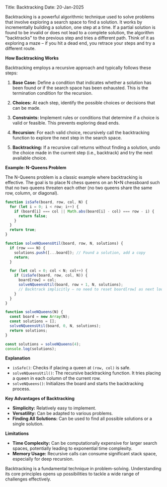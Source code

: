 Title: Backtracking
Date: 20-Jan-2025

Backtracking is a powerful algorithmic technique used to solve problems that involve exploring a search space to find a solution. It works by incrementally building a solution, one step at a time. If a partial solution is found to be invalid or does not lead to a complete solution, the algorithm "backtracks" to the previous step and tries a different path.  Think of it as exploring a maze – if you hit a dead end, you retrace your steps and try a different route.

**How Backtracking Works**

Backtracking employs a recursive approach and typically follows these steps:

1. **Base Case:**  Define a condition that indicates whether a solution has been found or if the search space has been exhausted. This is the termination condition for the recursion.

2. **Choices:** At each step, identify the possible choices or decisions that can be made.

3. **Constraints:** Implement rules or conditions that determine if a choice is valid or feasible. This prevents exploring dead ends.

4. **Recursion:** For each valid choice, recursively call the backtracking function to explore the next step in the search space.

5. **Backtracking:** If a recursive call returns without finding a solution, undo the choice made in the current step (i.e., backtrack) and try the next available choice.


**Example: N-Queens Problem**

The N-Queens problem is a classic example where backtracking is effective. The goal is to place N chess queens on an N×N chessboard such that no two queens threaten each other (no two queens share the same row, column, or diagonal).

```javascript
function isSafe(board, row, col, N) {
  for (let i = 0; i < row; i++) {
    if (board[i] === col || Math.abs(board[i] - col) === row - i) {
      return false;
    }
  }
  return true;
}

function solveNQueensUtil(board, row, N, solutions) {
  if (row === N) {
    solutions.push([...board]); // Found a solution, add a copy
    return;
  }

  for (let col = 0; col < N; col++) {
    if (isSafe(board, row, col, N)) {
      board[row] = col;
      solveNQueensUtil(board, row + 1, N, solutions);
      // Backtrack implicitly – no need to reset board[row] as next loop iteration overwrites
    }
  }
}

function solveNQueens(N) {
  const board = new Array(N);
  const solutions = [];
  solveNQueensUtil(board, 0, N, solutions);
  return solutions;
}

const solutions = solveNQueens(4);
console.log(solutions);
```

**Explanation**

- `isSafe()`: Checks if placing a queen at `(row, col)` is safe.
- `solveNQueensUtil()`: The recursive backtracking function. It tries placing a queen in each column of the current row.
- `solveNQueens()`: Initializes the board and starts the backtracking process.

**Key Advantages of Backtracking**

- **Simplicity:**  Relatively easy to implement.
- **Versatility:**  Can be adapted to various problems.
- **Finding All Solutions:** Can be used to find all possible solutions or a single solution.

**Limitations**

- **Time Complexity:** Can be computationally expensive for larger search spaces, potentially leading to exponential time complexity.
- **Memory Usage:**  Recursive calls can consume significant stack space, especially for deep recursion.



Backtracking is a fundamental technique in problem-solving. Understanding its core principles opens up possibilities to tackle a wide range of challenges effectively.
